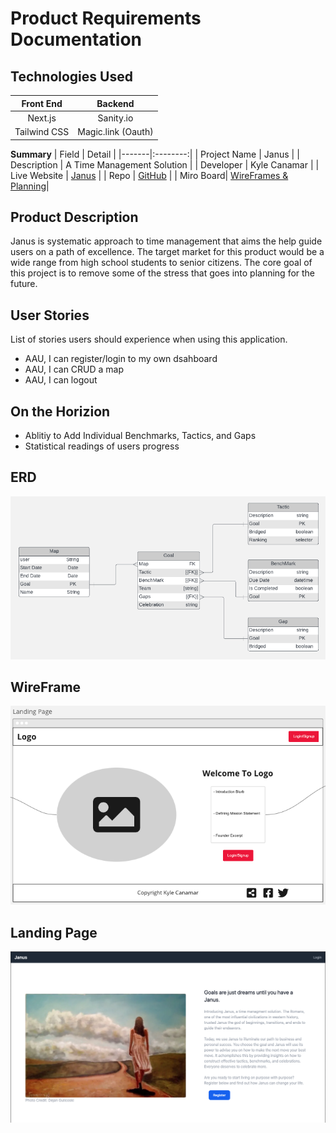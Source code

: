 # Product Requirements Documentation

## Technologies Used
| Front End | Backend |
|:------:|:------:|
|Next.js|Sanity.io|
|Tailwind CSS|Magic.link (Oauth)|

**Summary**
| Field | Detail |
|-------|:--------:|
| Project Name | Janus |
| Description | A Time Management Solution |
| Developer | Kyle Canamar |
| Live Website | [Janus](https://capstone-ga.vercel.app/) |
| Repo | [GitHub](https://github.com/kcanamar/capstone-ga) |
| Miro Board| [WireFrames & Planning](https://miro.com/app/board/uXjVOgupON0=/?share_link_id=956899754665)|

## Product Description

Janus is systematic approach to time management that aims the help guide users on a path of excellence. The target market for this product would be a wide range from high school students to senior citizens. The core goal of this project is to remove some of the stress that goes into planning for the future. 

## User Stories

List of stories users should experience when using this application.

- AAU, I can register/login to my own dsahboard
- AAU, I can CRUD a map
- AAU, I can logout

## On the Horizion

- Ablitiy to Add Individual Benchmarks, Tactics, and Gaps
- Statistical readings of users progress 

## ERD
![ERD](./public/images/_erd.png)
## WireFrame
![WireFrame](./public/images/_wireframe.png)
## Landing Page

![Landing](./public/images/_landingss.png)

